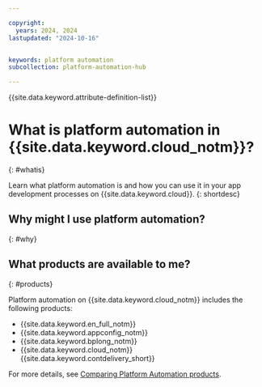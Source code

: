 ```yaml
---

copyright:
  years: 2024, 2024
lastupdated: "2024-10-16"


keywords: platform automation
subcollection: platform-automation-hub

---
```



{{site.data.keyword.attribute-definition-list}}

# What is platform automation in {{site.data.keyword.cloud_notm}}?
{: #whatis}

Learn what platform automation is and how you can use it in your app development processes on {{site.data.keyword.cloud}}.
{: shortdesc}

## Why might I use platform automation?
{: #why}

## What products are available to me?
{: #products}

Platform automation on {{site.data.keyword.cloud_notm}} includes the following products: 

* {{site.data.keyword.en_full_notm}}
* {{site.data.keyword.appconfig_notm}}
* {{site.data.keyword.bplong_notm}}
* {{site.data.keyword.cloud_notm}} {{site.data.keyword.contdelivery_short}}

For more details, see [Comparing Platform Automation products](/docs/platform-automation-hub?topic=platform-automation-hub-compare).
